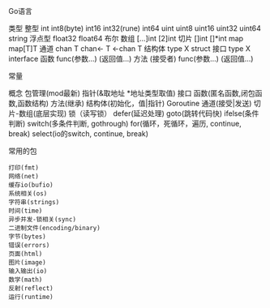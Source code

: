 Go语言

类型
    整型 int int8(byte) int16 int32(rune) int64 uint uint8 uint16 uint32 uint64
    string
    浮点型 float32 float64 
    布尔
    数组 [...]int [2]int
    切片 []int []*int
    map map[T]T
    通道 chan T     chan<- T    <-chan T
    结构体 type X struct 
    接口  type X interface
    函数 func(参数...) (返回值...)
    方法 (接受者) func(参数...) (返回值...)


常量


概念
    包管理(mod最新)
    指针(&取地址 *地址类型取值)
    接口
    函数(匿名函数,闭包函数,函数结构)
    方法(继承)
    结构体(初始化，值|指针)
    Goroutine
    通道(接受|发送)
    切片-数组(底层实现)
    锁（读写锁）
    defer(延迟处理)
    goto(跳转代码快)
    ifelse(条件判断)
    switch(多条件判断, gothrough)
    for(循环，死循环，遍历, continue, break)
    select(io的switch, continue, break)


常用的包

    打印(fmt)
    网络(net)
    缓存io(bufio)
    系统相关(os)
    字符串(strings)
    时间(time)
    异步并发-锁相关(sync)
    二进制文件(encoding/binary)
    字节(bytes)
    错误(errors)
    页面(html)
    图片(image)
    输入输出(io)
    数学(math)
    反射(reflect)
    运行(runtime)
    


